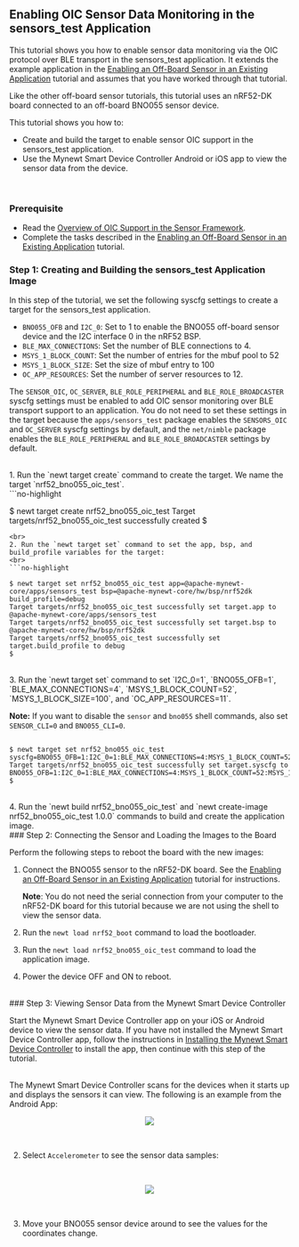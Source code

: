 ## Enabling OIC Sensor Data Monitoring in the sensors_test Application

This tutorial shows you how to enable sensor data monitoring via the OIC protocol over BLE transport in the sensors_test application. It extends the example application in the [Enabling an Off-Board Sensor in an Existing Application](/os/tutorials/sensors/sensor_nrf52_bno055.md) tutorial and assumes that you have worked through that tutorial. 

Like the other off-board sensor tutorials, this tutorial uses an nRF52-DK board connected to an off-board BNO055 sensor device.

This tutorial shows you how to:

* Create and build the target to enable sensor OIC support in the sensors_test application. 
* Use the Mynewt Smart Device Controller Android or iOS app to view the sensor data from the device. 
<br>

### Prerequisite

* Read the [Overview of OIC Support in the Sensor Framework](/os/tutorials/sensors/sensor_oic_overview.md).
* Complete the tasks described in the [Enabling an Off-Board Sensor in an Existing Application](/os/tutorials/sensors/sensor_nrf52_bno055.md) tutorial. 

### Step 1: Creating and Building the sensors_test Application Image

In this step of the tutorial, we set the following syscfg settings to create a target for the sensors_test application. 

* `BNO055_OFB` and `I2C_0`: Set to 1 to enable the BNO055 off-board sensor device and the I2C interface 0 in the nRF52 BSP. 
* `BLE_MAX_CONNECTIONS`: Set the number of BLE connections to 4.
* `MSYS_1_BLOCK_COUNT`: Set the number of entries for the mbuf pool to 52
* `MSYS_1_BLOCK_SIZE`: Set the size of mbuf entry to 100
* `OC_APP_RESOURCES`: Set the number of server resources to 12.

The `SENSOR_OIC`, `OC_SERVER`, `BLE_ROLE_PERIPHERAL` and `BLE_ROLE_BROADCASTER` syscfg settings must be enabled to add OIC sensor monitoring over BLE transport support to an application. You do not need to set these settings in the target because the `apps/sensors_test` package enables the `SENSORS_OIC` and `OC_SERVER` syscfg settings by default, and the `net/nimble` package enables the `BLE_ROLE_PERIPHERAL` and `BLE_ROLE_BROADCASTER` settings by default.  

<br> 
1. Run the `newt target create` command to create the target. We name the target `nrf52_bno055_oic_test`.
<br>
```no-highlight

$ newt target create nrf52_bno055_oic_test
Target targets/nrf52_bno055_oic_test successfully created
$

```
<br>
2. Run the `newt target set` command to set the app, bsp, and build_profile variables for the target: 
<br>
```no-highlight

$ newt target set nrf52_bno055_oic_test app=@apache-mynewt-core/apps/sensors_test bsp=@apache-mynewt-core/hw/bsp/nrf52dk build_profile=debug 
Target targets/nrf52_bno055_oic_test successfully set target.app to @apache-mynewt-core/apps/sensors_test
Target targets/nrf52_bno055_oic_test successfully set target.bsp to @apache-mynewt-core/hw/bsp/nrf52dk
Target targets/nrf52_bno055_oic_test successfully set target.build_profile to debug
$

```
<br>
3. Run the `newt target set` command to set `I2C_0=1`, `BNO055_OFB=1`, `BLE_MAX_CONNECTIONS=4`, `MSYS_1_BLOCK_COUNT=52`, `MSYS_1_BLOCK_SIZE=100`, and `OC_APP_RESOURCES=11`.

**Note:** If you want to disable the `sensor` and `bno055` shell commands, also set `SENSOR_CLI=0` and `BNO055_CLI=0`.


```no-highlight

$ newt target set nrf52_bno055_oic_test syscfg=BNO055_OFB=1:I2C_0=1:BLE_MAX_CONNECTIONS=4:MSYS_1_BLOCK_COUNT=52:MSYS_1_BLOCK_SIZE=100:OC_APP_RESOURCES=11
Target targets/nrf52_bno055_oic_test successfully set target.syscfg to BNO055_OFB=1:I2C_0=1:BLE_MAX_CONNECTIONS=4:MSYS_1_BLOCK_COUNT=52:MSYS_1_BLOCK_SIZE=100:OC_APP_RESOURCES=11
$

```
<br>
4. Run the `newt build nrf52_bno055_oic_test` and `newt create-image nrf52_bno055_oic_test 1.0.0` commands to build and create the application image.

<br>
### Step 2: Connecting the Sensor and Loading the Images to the Board

Perform the following steps to reboot the board with the new images:

1. Connect the BNO055 sensor to the nRF52-DK board.  See the [Enabling an Off-Board Sensor in an Existing Application](/os/tutorials/sensors/sensor_offboard_config.md) tutorial for instructions. 

    **Note**: You do not need the serial connection from your computer to the nRF52-DK board for this tutorial because we are not using the shell to view the sensor data.

2. Run the `newt load nrf52_boot` command to load the bootloader. 
3. Run the `newt load nrf52_bno055_oic_test` command to load the application image. 
4. Power the device OFF and ON to reboot.

<br>
### Step 3: Viewing Sensor Data from the Mynewt Smart Device Controller

Start the Mynewt Smart Device Controller app on your iOS or Android device to view the sensor data.  If you have not installed the Mynewt Smart Device Controller app, follow the instructions in [Installing the Mynewt Smart Device Controller](..) to install the app, then continue with this step of the tutorial.

<br>
The Mynewt Smart Device Controller scans for the devices when it starts up and displays the sensors it can view. The following is an example from the Android App: 
<br>
<p>
<p align="center">
<img src="../../pics/smart_controller_main.png"></img>
</p>
<br>

2. Select `Accelerometer` to see the sensor data samples:
<br>
<p>
<p align="center">
<img src="../../pics/smart_controller_accelerometer.png"></img>
</p>
<p>
<br>

3. Move your BNO055 sensor device around to see the values for the coordinates change.
